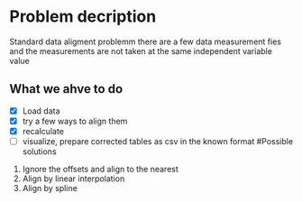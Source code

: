 # Problem decription
Standard data aligment problemm there are a few data measurement fies and the measurements are not taken at the same independent variable value 
## What we ahve to do
- [x] Load data
- [x] try a few ways to align them
- [x] recalculate 
- [ ] visualize, prepare corrected tables as csv in the known format
#Possible solutions
1. Ignore the offsets and align to the nearest
2. Align by linear interpolation
3. Align by spline
